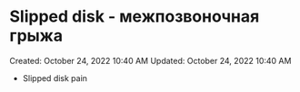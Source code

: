 # Slipped disk - межпозвоночная грыжа

Created: October 24, 2022 10:40 AM
Updated: October 24, 2022 10:40 AM

- Slipped disk pain